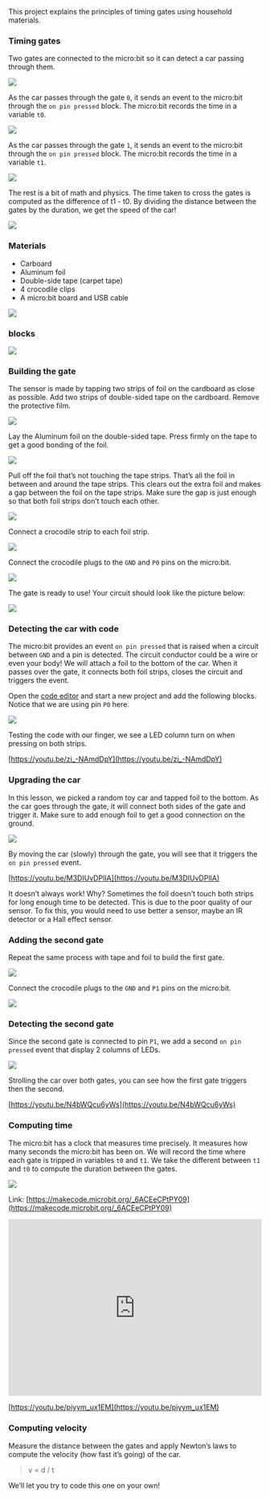 This project explains the principles of timing gates using household materials.

### Timing gates

Two gates are connected to the micro:bit so it can detect a car passing through them.

![](https://i.imgur.com/jJGrpgE.png)

As the car passes through the gate `0`, it sends an event to the micro:bit through the `on pin pressed` block. The micro:bit records the time in a variable `t0`.

![](https://i.imgur.com/HhNoFNt.png)

As the car passes through the gate `1`, it sends an event to the micro:bit through the `on pin pressed` block. The micro:bit records the time in a variable `t1`.

![](https://i.imgur.com/BhWGIFe.png)

The rest is a bit of math and physics. The time taken to cross the gates is computed as the difference of t1 - t0. By dividing the distance between the gates by the duration, we get the speed of the car!

![](https://i.imgur.com/Zzytibg.png)

### Materials

- Carboard
- Aluminum foil
- Double-side tape (carpet tape)
- 4 crocodile clips
- A micro:bit board and USB cable

![](https://i.imgur.com/DFME2yL.png)

### blocks

![](https://i.imgur.com/JNIr6Da.png)

### Building the gate

The sensor is made by tapping two strips of foil on the cardboard as close as possible.
Add two strips of double-sided tape on the cardboard. Remove the protective film.

![](https://i.imgur.com/sG70tSs.png)

Lay the Aluminum foil on the double-sided tape. Press firmly on the tape to get a good bonding of the foil.

![](https://i.imgur.com/N76i10K.png)

Pull off the foil that’s not touching the tape strips. That’s all the foil in between and around the tape strips. This clears out the extra foil and makes a gap between the foil on the tape strips. Make sure the gap is just enough so that both foil strips don’t touch each other.

![](https://i.imgur.com/H2wQS3u.png)

Connect a crocodile strip to each foil strip.

![](https://i.imgur.com/WvqfZeX.png)

Connect the crocodile plugs to the `GND` and `P0` pins on the micro:bit.

![](https://i.imgur.com/64xTmMW.png)

The gate is ready to use! Your circuit should look like the picture below:

![](https://i.imgur.com/tD1kurd.png)

### Detecting the car with code

The micro:bit provides an event `on pin pressed` that is raised when a circuit between `GND` and a pin is detected. The circuit conductor could be a wire or even your body! We will attach a foil to the bottom of the car. When it passes over the gate, it connects both foil strips, closes the circuit and triggers the event.

Open the [code editor](https://makecode.microbit.org/) and start a new project and add the following blocks. Notice that we are using pin `P0` here.

![](https://i.imgur.com/PTm8GwZ.png)

Testing the code with our finger, we see a LED column turn on when pressing on both strips.

[https://youtu.be/zi_-NAmdDpY](https://youtu.be/zi_-NAmdDpY)

### Upgrading the car

In this lesson, we picked a random toy car and tapped foil to the bottom. As the car goes through the gate, it will connect both sides of the gate and trigger it. Make sure to add enough foil to get a good connection on the ground.

![](https://i.imgur.com/2LySkGH.png)

By moving the car (slowly) through the gate, you will see that it triggers the `on pin pressed` event.

[https://youtu.be/M3DIUvDPlIA](https://youtu.be/M3DIUvDPlIA)

It doesn’t always work! Why? Sometimes the foil doesn’t touch both strips for long enough time to be detected. This is due to the poor quality of our sensor. To fix this, you would need to use better a sensor, maybe an IR detector or a Hall effect sensor.

### Adding the second gate

Repeat the same process with tape and foil to build the first gate.

![](https://i.imgur.com/EczuaoT.png)

Connect the crocodile plugs to the `GND` and `P1` pins on the micro:bit.

![](https://i.imgur.com/NW9TCAP.png)

### Detecting the second gate

Since the second gate is connected to pin `P1`, we add a second `on pin pressed` event that display 2 columns of LEDs.

![](https://i.imgur.com/3btpPbp.png)

Strolling the car over both gates, you can see how the first gate triggers then the second.

[https://youtu.be/N4bWQcu6yWs](https://youtu.be/N4bWQcu6yWs)

### Computing time

The micro:bit has a clock that measures time precisely. It measures how many seconds the micro:bit has been on. We will record the time where each gate is tripped in variables `t0` and `t1`. We take the different between `t1` and `t0` to compute the duration between the gates.

![](https://i.imgur.com/3x5sNzR.png)

Link: [https://makecode.microbit.org/_6ACEeCPtPY09](https://makecode.microbit.org/_6ACEeCPtPY09)

<div style="position:relative;height:0;padding-bottom:70%;overflow:hidden;"><iframe style="position:absolute;top:0;left:0;width:100%;height:100%;" src="https://makecode.microbit.org/#pub:_6ACEeCPtPY09" frameborder="0" sandbox="allow-popups allow-forms allow-scripts allow-same-origin"></iframe></div>

[https://youtu.be/piyym_ux1EM](https://youtu.be/piyym_ux1EM)

### Computing velocity

Measure the distance between the gates and apply Newton’s laws to compute the velocity (how fast it’s going) of the car.

> v = d / t

We’ll let you try to code this one on your own!



















